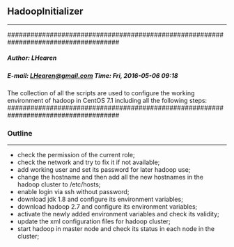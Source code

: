 ## HadoopInitializer
-----

#####################################################################################
##### Author: LHearen
##### E-mail: LHearen@gmail.com   Time: Fri, 2016-05-06 09:18
The collection of all the scripts are used to configure the working 
environment of hadoop in CentOS 7.1 including all the following steps:
#####################################################################################

### Outline
------

- check the permission of the current role;
- check the network and try to fix it if not available;
- add working user and set its password for later hadoop use;
- change the hostname and then add all the new hostnames in the hadoop cluster to /etc/hosts;
- enable login via ssh without password;
- download jdk 1.8 and configure its environment variables;
- download hadoop 2.7 and configure its environment variables;
- activate the newly added environment variables and check its validity;
- update the xml configuration files for hadoop cluster;
- start hadoop in master node and check its status in each node in the cluster;

